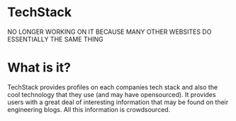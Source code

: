 TechStack
=========
NO LONGER WORKING ON IT BECAUSE MANY OTHER WEBSITES DO ESSENTIALLY THE SAME THING

What is it?
===========
TechStack provides profiles on each companies tech stack and also the cool technology that they use (and may have opensourced). It provides users with a great deal of interesting information that may be found on their engineering blogs. All this information is crowdsourced. 



